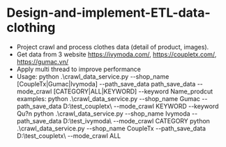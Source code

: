 # Design-and-implement-ETL-data-clothing
- Project  crawl and process clothes data (detail of product, images).
- Get data from 3 website https://ivymoda.com/, https://coupletx.com/, https://gumac.vn/
- Apply multi thread to improve performance
- Usage:
python .\crawl_data_service.py --shop_name [CoupleTx|Gumac|Ivymoda] --path_save_data path_save_data --mode_crawl [CATEGORY|ALL|KEYWORD] --keyword Name_prodcut
examples: python .\crawl_data_service.py --shop_name Gumac --path_save_data D:\test_coupletx\ --mode_crawl KEYWORD --keyword Qu?n
          python .\crawl_data_service.py --shop_name Ivymoda --path_save_data D:\test_ivymoda\ --mode_crawl CATEGORY
          python .\crawl_data_service.py --shop_name CoupleTx --path_save_data D:\test_coupletx\ --mode_crawl ALL
        

